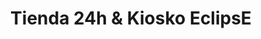 ---
title: "Tienda 24h & Kiosko EclipsE"
url: /zamora/tienda-24h-y-kiosko-eclipse/
shop: quiosco
---